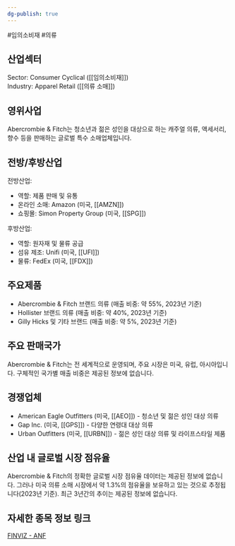 ```yaml
---
dg-publish: true
---
```

#임의소비재 #의류


## 산업섹터

Sector: Consumer Cyclical ([[임의소비재]])  
Industry: Apparel Retail ([[의류 소매]])

## 영위사업

Abercrombie & Fitch는 청소년과 젊은 성인을 대상으로 하는 캐주얼 의류, 액세서리, 향수 등을 판매하는 글로벌 특수 소매업체입니다.

## 전방/후방산업

전방산업:

- 역할: 제품 판매 및 유통
- 온라인 소매: Amazon (미국, [[AMZN]])
- 쇼핑몰: Simon Property Group (미국, [[SPG]])

후방산업:

- 역할: 원자재 및 물류 공급
- 섬유 제조: Unifi (미국, [[UFI]])
- 물류: FedEx (미국, [[FDX]])

## 주요제품

- Abercrombie & Fitch 브랜드 의류 (매출 비중: 약 55%, 2023년 기준)
- Hollister 브랜드 의류 (매출 비중: 약 40%, 2023년 기준)
- Gilly Hicks 및 기타 브랜드 (매출 비중: 약 5%, 2023년 기준)

## 주요 판매국가

Abercrombie & Fitch는 전 세계적으로 운영되며, 주요 시장은 미국, 유럽, 아시아입니다. 구체적인 국가별 매출 비중은 제공된 정보에 없습니다.

## 경쟁업체

- American Eagle Outfitters (미국, [[AEO]]) - 청소년 및 젊은 성인 대상 의류
- Gap Inc. (미국, [[GPS]]) - 다양한 연령대 대상 의류
- Urban Outfitters (미국, [[URBN]]) - 젊은 성인 대상 의류 및 라이프스타일 제품

## 산업 내 글로벌 시장 점유율

Abercrombie & Fitch의 정확한 글로벌 시장 점유율 데이터는 제공된 정보에 없습니다. 그러나 미국 의류 소매 시장에서 약 1.3%의 점유율을 보유하고 있는 것으로 추정됩니다(2023년 기준). 최근 3년간의 추이는 제공된 정보에 없습니다.

## 자세한 종목 정보 링크

[FINVIZ - ANF](https://finviz.com/quote.ashx?t=ANF)